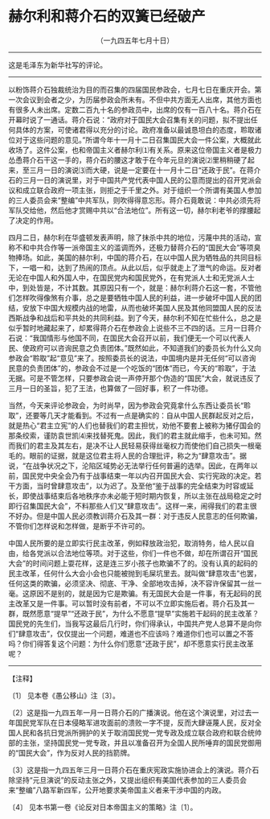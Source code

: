 # 赫尔利和蒋介石的双簧已经破产
<center class="auther">（一九四五年七月十日）</center>&#13;


---

这是毛泽东为新华社写的评论。
---


以粉饰蒋介石独裁统治为目的而召集的四届国民参政会，七月七日在重庆开会。第一次会议到会者之少，为历届参政会所未有。不但中共方面无人出席，其他方面也有很多人未出席。定数二百九十名的参政员中，出席的仅有一百八十名。蒋介石在开幕时说了一通话。蒋介石说：“<span class="yiwen">政府对于国民大会召集有关的问题，拟不提出任何具体的方案，可使诸君得以充分的讨论。政府准备以最诚恳坦白的态度，聆取诸位对于这些问题的意见。</b>”所谓今年十一月十二日召集国民大会一件公案，大概就此收场了。这件公案，也和帝国主义者赫尔利⑴有关系。原来这位帝国主义者是极力怂恿蒋介石干这一手的，蒋介石的腰这才敢于在今年元旦的演说⑵里稍稍硬了起来，至三月一日的演说⑶而大硬，说是一定要在十一月十二日“<span class="yiwen">还政于民</b>”。在蒋介石的三月一日的演说里，对于中国共产党代表中国人民的公意而提出的召开党派会议和成立联合政府一项主张，则拒之于千里之外。对于组织一个所谓有美国人参加的三人委员会来“<span class="yiwen">整编</b>”中共军队，则吹得得意忘形。蒋介石竟敢说：中共必须先将军队交给他，然后他才赏赐中共以“<span class="yiwen">合法地位</b>”。所有这一切，赫尔利老爷的撑腰起了决定的作用。
 
四月二日，赫尔利在华盛顿发表声明，除了抹杀中共的地位，污蔑中共的活动，宣称不和中共合作等一派帝国主义的滥调而外，还极力替蒋介石的“<span class="yiwen">国民大会</b>”等项臭物捧场。如此，美国的赫尔利，中国的蒋介石，在以中国人民为牺牲品的共同目标下，一唱一和，达到了热闹的顶点。从此以后，似乎就走上了泄气的命运。反对者无论在中国人和外国人中，在国民党内和国民党外，在有党派人士和无党派人士中，到处皆是，不计其数。其原因只有一个，就是：赫尔利蒋介石这一套，不管他们怎样吹得像煞有介事，总之是要牺牲中国人民的利益，进一步破坏中国人民的团结，安放下中国大规模内战的地雷，从而也破坏美国人民及其他同盟国人民的反法西斯战争和战后和平共处的共同利益。到了今天，赫尔利不知在忙些什么，总之是似乎暂时地藏起来了，却累得蒋介石在参政会上说些不三不四的话。三月一日蒋介石说：“<span class="yiwen">我国情形与他国不同，在国民大会召开以前，我们便无一个可以代表人民、使政府可以咨询民意之负责团体。</b>”既然如此，不知道我们的委员长为什么又向参政会“<span class="yiwen">聆取</b>”起“<span class="yiwen">意见</b>”来了。按照委员长的说法，中国境内是并无任何“<span class="yiwen">可以咨询民意的负责团体</b>”的，参政会不过是一个吃饭的“<span class="yiwen">团体</b>”而已，今天的“<span class="yiwen">聆取</b>”，于法无据。可是不管怎样，只要参政会说一声停开那个伪造的“<span class="yiwen">国民</b>”大会，就说违反了三月一日的圣旨，犯了王法，也算做了一回好事，积了一件功德。
 
当然，今天来评论参政会，为时尚早，因为参政会究竟拿什么东西让委员长“<span class="yiwen">聆取</b>”，还要等几天才能看到。不过有一点是确实的：自从中国人民群起反对之后，就是热心“<span class="yiwen">君主立宪</b>”的人们也替我们的君主担忧，劝他不要套上被称为猪仔国会的那条绞索，谨防袁世凯⑷来找替死鬼。因此，我们的君主就此缩手，也未可知。然而我们的君主及其左右，是决不让人民轻易获得丝毫权力而使他们自己损失一根毫毛的。眼前的证据，就是这位君主将人民的合理批评，称之为“<span class="yiwen">肆意攻击</b>”。据说，“<span class="yiwen">在战争状况之下，沦陷区域势必无法举行任何普遍的选举。因此，在两年以前，国民党中央全会乃有于战事结束一年以内召开国民大会、实行宪政的决定。若干方面，当时曾肆意攻击</b>”，以为迟了。及至他“<span class="yiwen">鉴于战事的完全结束为时容或延长，即使战事结束后各地秩序亦未必能于短时期内恢复，所以主张在战局稳定之时即行召集国民大会</b>”，不料那些人们又“<span class="yiwen">肆意攻击</b>”。这样一来，闹得我们的君主很不好办。但是中国人民必须教训蒋介石及其一群：对于违反人民意志的任何欺骗，不管你们怎样说和怎样做，是断乎不许可的。
 
中国人民所要的是立即实行民主改革，例如释放政治犯，取消特务，给人民以自由，给各党派以合法地位等项。对于这些，你们一件也不做，却在所谓召开“<span class="yiwen">国民大会</b>”的时间问题上耍花样，这是连三岁小孩子也欺骗不了的。没有认真的起码的民主改革，任何什么大会小会也只能被抛到毛屎坑里去。就叫做“<span class="yiwen">肆意攻击</b>”也罢，任何这类的欺骗，必须坚决、彻底、干净、全部地攻击掉，决不容许保留其一丝一毫。这原因不是别的，就是因为它是欺骗。有无国民大会是一件事，有无起码的民主改革又是一件事。可以暂时没有前者，不可以不立即实施后者。蒋介石及其一群，既然愿意“<span class="yiwen">提早</b>”“<span class="yiwen">还政于民</b>”，为什么不愿意“<span class="yiwen">提早</b>”实施若干起码的民主改革？国民党的先生们，当我写这最后几行时，你们得承认，中国共产党人总算不是向你们“<span class="yiwen">肆意攻击</b>”，仅仅提出一个问题，难道也不应该吗？难道你们也可以置之不答吗？你们得答复这个问题：为什么你们愿意“<span class="yiwen">还政于民</b>”，却不愿意实行民主改革呢？
 

---


【注释】
 
〔1〕 见本卷《愚公移山》注〔3〕。 
 
〔2〕这是指一九四五年一月一日蒋介石的广播演说。他在这个演说里，对过去一年国民党军队在日本侵略军进攻面前的溃败一字不提，反而大肆诬蔑人民，反对全国人民和各抗日党派所拥护的关于取消国民党一党专政及成立联合政府和联合统帅部的主张，坚持国民党一党专政，并且以准备召开为全国人民所唾弃的国民党御用的“<span class="yiwen">国民大会</b>”，作为反对人民的挡箭牌。 
 
〔3〕这是指一九四五年三月一日蒋介石在重庆宪政实施协进会上的演说。蒋介石除坚持“<span class="yiwen">元旦演说</b>”的反动主张之外，又提出组织有美国代表参加的三人委员会来“<span class="yiwen">整编</b>”八路军新四军，公开地要求美帝国主义者来干涉中国的内政。 
 
〔4〕 见本书第一卷《论反对日本帝国主义的策略》注〔1〕。
 
